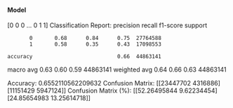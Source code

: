 #### Model
[0 0 0 ... 0 1 1]
Classification Report:
              precision    recall  f1-score   support

           0       0.68      0.84      0.75  27764588
           1       0.58      0.35      0.43  17098553

    accuracy                           0.66  44863141
   macro avg       0.63      0.60      0.59  44863141
weighted avg       0.64      0.66      0.63  44863141

Accuracy: 0.6552110562209632
Confusion Matrix:
[[23447702  4316886]
 [11151429  5947124]]
Confusion Matrix (%):
[[52.26495844  9.62234454]
 [24.85654983 13.25614718]]
